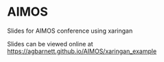 # AIMOS

Slides for AIMOS conference using xaringan

Slides can be viewed online at https://agbarnett.github.io/AIMOS/xaringan_example

